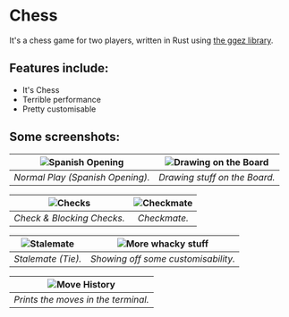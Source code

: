 # Chess

It's a chess game for two players, written in Rust using [the ggez library](https://github.com/ggez/ggez).  

## Features include:
- It's Chess
- Terrible performance
- Pretty customisable

## Some screenshots:  

| ![Spanish Opening](https://i.imgur.com/DLBDi2P.png) | ![Drawing on the Board](https://i.imgur.com/MuntksB.png) |
|:---:|:---:|
| *Normal Play (Spanish Opening).* | *Drawing stuff on the Board.* |

| ![Checks](https://i.imgur.com/bx4Jfjm.png) | ![Checkmate](https://i.imgur.com/myWWmKZ.png) |
|:---:|:---:|
| *Check & Blocking Checks.* | *Checkmate.* |

| ![Stalemate](https://i.imgur.com/9PxX3jb.png) | ![More whacky stuff](https://i.imgur.com/hy4F2yt.png) |
|:---:|:---:|
| *Stalemate (Tie).* | *Showing off some customisability.* |

| ![Move History](https://i.imgur.com/WFvyxF9.png) |
|:---:|
| *Prints the moves in the terminal.* |
